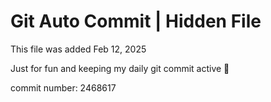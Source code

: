 # Git Auto Commit | Hidden File

This file was added Feb 12, 2025

Just for fun and keeping my daily git commit active 🤪

commit number: 2468617
